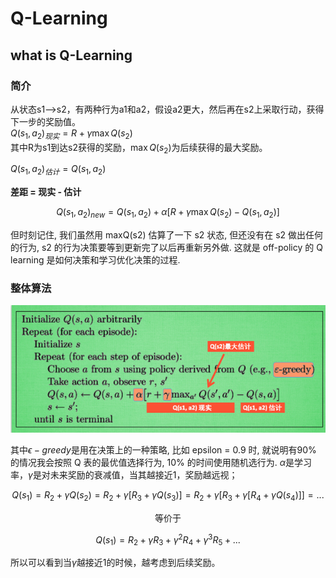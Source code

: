 # Q-Learning

## what is Q-Learning

### 简介
从状态s1-->s2，有两种行为a1和a2，假设a2更大，然后再在s2上采取行动，获得下一步的奖励值。  
$Q(s_1,a_2)_{现实} = R + \gamma \max Q(s_2)$  
其中R为s1到达s2获得的奖励，$\max Q(s_2)$为后续获得的最大奖励。  

$Q(s_1,a_2)_{估计} = Q(s_1,a_2)$

**差距 = 现实 - 估计**

$$Q(s_1,a_2)_{new} = Q(s_1,a_2) + \alpha[R + \gamma \max Q(s_2) - Q(s_1,a_2)]$$

但时刻记住, 我们虽然用 maxQ(s2) 估算了一下 s2 状态, 但还没有在 s2 做出任何的行为, s2 的行为决策要等到更新完了以后再重新另外做. 这就是 off-policy 的 Q learning 是如何决策和学习优化决策的过程.

### 整体算法
![](莫烦/picture/QQ截图20210519225247.png)

其中$\epsilon-greedy$是用在决策上的一种策略, 比如 epsilon = 0.9 时, 就说明有90% 的情况我会按照 Q 表的最优值选择行为, 10% 的时间使用随机选行为.
$\alpha$是学习率，$\gamma$是对未来奖励的衰减值，当其越接近1，奖励越远视；

$$Q(s_1) = R_2 + \gamma Q(s_2) = R_2 + \gamma [R_3 + \gamma Q(s_3)] = R_2 + \gamma [R_3 + \gamma [R_4 + \gamma Q(s_4)]] = ...$$

<center>等价于</center>

$$Q(s_1) = R_2 + \gamma R_3 + \gamma^2 R_4 + \gamma^3 R_5 + ...$$

所以可以看到当$\gamma$越接近1的时候，越考虑到后续奖励。